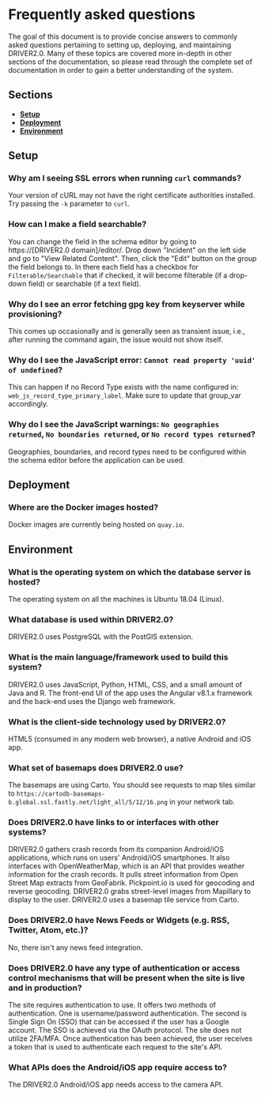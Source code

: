# Frequently asked questions

The goal of this document is to provide concise answers to commonly asked questions pertaining to setting up, deploying, and maintaining DRIVER2.0. Many of these topics are covered more in-depth in other sections of the documentation, so please read through the complete set of documentation in order to gain a better understanding of the system.


## Sections
- [**Setup**](#setup)
- [**Deployment**](#deployment)
- [**Environment**](#environment)


## Setup

### Why am I seeing SSL errors when running `curl` commands?
Your version of cURL may not have the right certificate authorities installed. Try passing the `-k` parameter to `curl`.

### How can I make a field searchable?
You can change the field in the schema editor by going to https://[DRIVER2.0 domain]/editor/. Drop down "Incident" on the left side and go to "View Related Content". Then, click the "Edit" button on the group the field belongs to. In there each field has a checkbox for `Filterable/Searchable` that if checked, it will become filterable (if a drop-down field) or searchable (if a text field).

### Why do I see an error fetching gpg key from keyserver while provisioning?
This comes up occasionally and is generally seen as transient issue, i.e., after running the command again, the issue would not show itself.

### Why do I see the JavaScript error: `Cannot read property 'uuid' of undefined`?
This can happen if no Record Type exists with the name configured in: `web_js_record_type_primary_label`. Make sure to update that group_var accordingly.

### Why do I see the JavaScript warnings: `No geographies returned`, `No boundaries returned`, or `No record types returned`?
Geographies, boundaries, and record types need to be configured within the schema editor before the application can be used.


## Deployment

### Where are the Docker images hosted?
Docker images are currently being hosted on `quay.io`.


## Environment

### What is the operating system on which the database server is hosted?
The operating system on all the machines is Ubuntu 18.04 (Linux).

### What database is used within DRIVER2.0?
DRIVER2.0 uses PostgreSQL with the PostGIS extension.

### What is the main language/framework used to build this system?
DRIVER2.0 uses JavaScript, Python, HTML, CSS, and a small amount of Java and R. The front-end UI of the app uses the Angular v8.1.x framework and the back-end uses the Django web framework.

### What is the client-side technology used by DRIVER2.0?
HTML5 (consumed in any modern web browser), a native Android and iOS app.

### What set of basemaps does DRIVER2.0 use?
The basemaps are using Carto. You should see requests to map tiles similar to `https://cartodb-basemaps-b.global.ssl.fastly.net/light_all/5/12/16.png` in your network tab.

### Does DRIVER2.0 have links to or interfaces with other systems?
DRIVER2.0 gathers crash records from its companion Android/iOS applications, which runs on users' Android/iOS smartphones. It also interfaces with OpenWeatherMap, which is an API that provides weather information for the crash records. It pulls street information from Open Street Map extracts from GeoFabrik. Pickpoint.io is used for geocoding and reverse geocoding. DRIVER2.0 grabs street-level images from Mapillary to display to the user. DRIVER2.0 uses a basemap tile service from Carto.

### Does DRIVER2.0 have News Feeds or Widgets (e.g. RSS, Twitter, Atom, etc.)?
No, there isn't any news feed integration.

### Does DRIVER2.0 have any type of authentication or access control mechanisms that will be present when the site is live and in production?
The site requires authentication to use. It offers two methods of authentication. One is username/password authentication. The second is Single Sign On (SSO) that can be accessed if the user has a Google account. The SSO is achieved via the OAuth protocol. The site does not utilize 2FA/MFA. Once authentication has been achieved, the user receives a token that is used to authenticate each request to the site's API.

### What APIs does the Android/iOS app require access to?
The DRIVER2.0 Android/iOS app needs access to the camera API.
